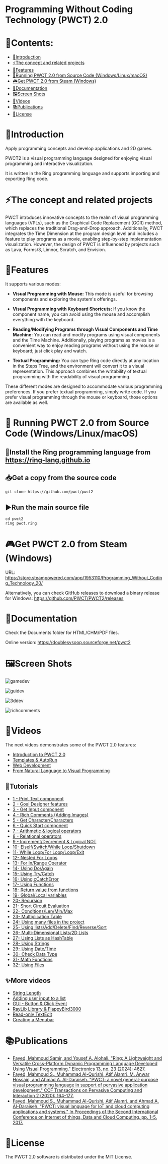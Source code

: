 Programming Without Coding Technology (PWCT) 2.0 
================================================

# 📖Contents:

- [📘Introduction](#introduction)
- [⚡The concept and related projects](#the-concept-and-related-projects)
- [🎯Features](#features)
- [🚀Running PWCT 2.0 from Source Code (Windows/Linux/macOS)](#-running-pwct-20-from-source-code-windowslinuxmacos)
- [🎮Get PWCT 2.0 from Steam (Windows)](#get-pwct-20-from-steam-windows)
- [📄Documentation](#documentation)
- [🖼️Screen Shots](#%EF%B8%8Fscreen-shots)
- [📸Videos](#videos)
- [📚Publications](#publications)
- [📝License](#license)

# 📘Introduction

Apply programming concepts and develop applications and 2D games.

PWCT2 is a visual programming language designed for enjoying visual programming and interactive visualization. 

It is written in the Ring programming language and supports importing and exporting Ring code.

# ⚡The concept and related projects

PWCT introduces innovative concepts to the realm of visual programming languages (VPLs), such as the Graphical Code Replacement (GCR) method, which replaces the traditional Drag-and-Drop approach. 
Additionally, PWCT integrates the Time Dimension at the program design level and includes a feature to play programs as a movie, enabling step-by-step implementation visualization. 
However, the design of PWCT is influenced by projects such as Lava, Forms/3, Limnor, Scratch, and Envision.

# 🎯Features

It supports various modes:

* **Visual Programming with Mouse:** This mode is useful for browsing components and exploring the system's offerings.

* **Visual Programming with Keyboard Shortcuts:** If you know the component name, you can avoid using the mouse and accomplish everything with the keyboard.

* **Reading/Modifying Programs through Visual Components and Time Machine:** You can read and modify programs using visual components and the Time Machine. Additionally, playing programs as movies is a convenient way to enjoy reading programs without using the mouse or keyboard; just click play and watch.

* **Textual Programming:** You can type Ring code directly at any location in the Steps Tree, and the environment will convert it to a visual representation. This approach combines the writability of textual programming with the readability of visual programming.

These different modes are designed to accommodate various programming preferences. If you prefer textual programming, simply write code. If you prefer visual programming through the mouse or keyboard, those options are available as well.

# 🚀 Running PWCT 2.0 from Source Code (Windows/Linux/macOS)

## 💾Install the Ring programming language from https://ring-lang.github.io

## 📥Get a copy from the source code


	git clone https://github.com/pwct/pwct2

## ▶️Run the main source file


	cd pwct2
	ring pwct.ring 

# 🎮Get PWCT 2.0 from Steam (Windows)

URL: https://store.steampowered.com/app/1953110/Programming_Without_Coding_Technology_20/

Alternatively, you can check GitHub releases to download a binary release for Windows: https://github.com/PWCT/PWCT2/releases

# 📄Documentation

Check the Documents folder for HTML/CHM/PDF files.

Online version: https://doublesvsoop.sourceforge.net/pwct2

# 🖼️Screen Shots

![gamedev](https://raw.githubusercontent.com/PWCT/PWCT2/master/documents/source/images/demo/demo1.png)

![guidev](https://raw.githubusercontent.com/PWCT/PWCT2/master/documents/source/images/demo/demo2.png)

![3ddev](https://raw.githubusercontent.com/PWCT/PWCT2/master/documents/source/images/demo/demo3.png)

![richcomments](https://raw.githubusercontent.com/PWCT/PWCT2/master/documents/source/images/demo/demo4.png)

# 📸Videos

The next videos demonstrates some of the PWCT 2.0 features:

* [Introduction to PWCT 2.0](https://cdn.akamai.steamstatic.com/steam/apps/256883333/movie_max_vp9.webm?t=1657472871)
* [Templates & AutoRun](https://cdn.akamai.steamstatic.com/steam/apps/256893582/movie_max_vp9.webm?t=1656153375)
* [Web Development](https://cdn.akamai.steamstatic.com/steam/apps/256883763/movie_max_vp9.webm?t=1657473295)
* [From Natural Language to Visual Programming](https://www.youtube.com/watch?v=Fx--dNZvncc)

## 🚶Tutorials

* [1 - Print Text component](https://www.youtube.com/watch?v=zd2jUEIlr8Y)
* [2 - Goal Designer features](https://www.youtube.com/watch?v=f9fbPKSiP4k)
* [3 - Get Input component](https://www.youtube.com/watch?v=GMlbc9bVIc0)
* [4 - Rich Comments (Adding Images)](https://www.youtube.com/watch?v=3yd72YrXxF0)
* [5 - Get Character/Characters](https://www.youtube.com/watch?v=4KgNXz-DxcY)
* [6 - Quick Start component](https://www.youtube.com/watch?v=OfzMfK_NukA)
* [7 - Arithmetic & logical operators](https://www.youtube.com/watch?v=gtL8m_-0F5o)
* [8 - Relational operators](https://www.youtube.com/watch?v=EVPwn6lgsDM)
* [9 - Increment/Decrement & Logical NOT](https://www.youtube.com/watch?v=rTJubpy7TiA)
* [10- ElseIf/Switch/While Loop/Shutdown](https://www.youtube.com/watch?v=8Q75DgY-m1s)
* [11- While Loop/For Loop/Loop/Exit](https://www.youtube.com/watch?v=TtuWCah2FfY)
* [12- Nested For Loops](https://www.youtube.com/watch?v=qLqIOlP90EY)
* [13- For In/Range Operator](https://www.youtube.com/watch?v=sLTrBXMYurw)
* [14- Using Do/Again](https://www.youtube.com/watch?v=3hOFTkd0Ul8)
* [15- Using Try/Catch](https://www.youtube.com/watch?v=CPlyA9wo8RQ)
* [16- Using cCatchError](https://www.youtube.com/watch?v=nnFKa4MShoE)
* [17- Using Functions](https://www.youtube.com/watch?v=Bzd1Gkass5E)
* [18- Return value from functions](https://www.youtube.com/watch?v=kJXGIUoczXQ)
* [19- Global/Local variables](https://www.youtube.com/watch?v=9KctZM6zmuA)
* [20- Recursion](https://www.youtube.com/watch?v=A9w4bOvQLBc)
* [21- Short Circuit Evaluation](https://www.youtube.com/watch?v=LQdKeQRW2CM)
* [22- Conditions/Len/Min/Max](https://www.youtube.com/watch?v=o88THX8766o)
* [23- Multiplication Table](https://www.youtube.com/watch?v=zFhWc_k3MoI)
* [24- Using many files in the project](https://www.youtube.com/watch?v=T6cXrW3Ob8M)
* [25- Using lists/Add/Delete/Find/Reverse/Sort](https://www.youtube.com/watch?v=fceWa4_DvyQ)
* [26- Multi-Dimensional Lists/2D Lists](https://www.youtube.com/watch?v=cOdgpprb3_U)
* [27- Using Lists as HashTable](https://www.youtube.com/watch?v=kR5LCPPm89c)
* [28- Using Strings](https://www.youtube.com/watch?v=ZC99W16KEJM)
* [29- Using Date/Time](https://www.youtube.com/watch?v=d8GhoeTm1WE)
* [30- Check Data Type](https://www.youtube.com/watch?v=w2S48C2QXvw)
* [31- Math Functions](https://www.youtube.com/watch?v=p3OP676l_W4)
* [32- Using Files](https://www.youtube.com/watch?v=0M1I2llBLrc)

## ✨More videos

* [String Length](https://www.youtube.com/watch?v=4vpyVzTXBO8)
* [Adding user input to a list](https://www.youtube.com/watch?v=DV5zq2sH_Yg)
* [GUI - Button & Click Event](https://www.youtube.com/watch?v=eqQpzzSDq5k)
* [RayLib Library & FlappyBird3000](https://www.youtube.com/watch?v=8a75XWfFhKc)
* [Read-only TextEdit](https://www.youtube.com/watch?v=DNW3Iu5-Mns)
* [Creating a Menubar](https://www.youtube.com/watch?v=bT9yKd6O38g)

# 📚Publications

* [Fayed, Mahmoud Samir, and Yousef A. Alohali. "Ring: A Lightweight and Versatile Cross-Platform Dynamic Programming Language Developed Using Visual Programming." Electronics 13, no. 23 (2024): 4627.](https://www.mdpi.com/2079-9292/13/23/4627)
* [Fayed, Mahmoud S., Muhammad Al-Qurishi, Atif Alamri, M. Anwar Hossain, and Ahmad A. Al-Daraiseh. "PWCT: a novel general-purpose visual programming language in support of pervasive application development." CCF Transactions on Pervasive Computing and Interaction 2 (2020): 164-177.](https://link.springer.com/article/10.1007/s42486-020-00038-y)
* [Fayed, Mahmoud S., Muhammad Al-Qurishi, Atif Alamri, and Ahmad A. Al-Daraiseh. "PWCT: visual language for IoT and cloud computing applications and systems." In Proceedings of the Second International Conference on Internet of things, Data and Cloud Computing, pp. 1-5. 2017.](https://dl.acm.org/doi/10.1145/3018896.3056782)

# 📝License 

The PWCT 2.0 software is distributed under the MIT License.